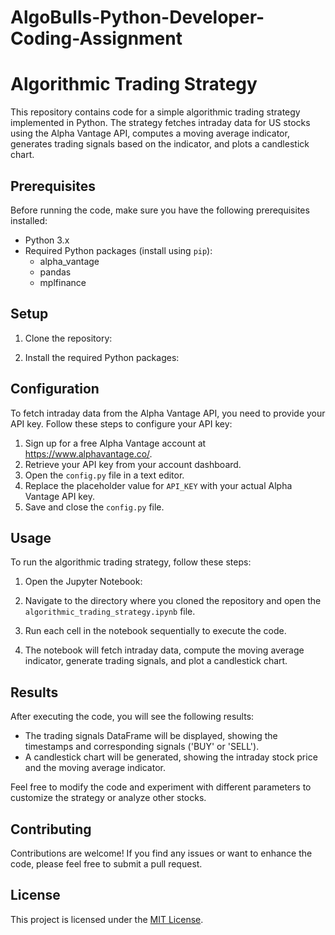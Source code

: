 # AlgoBulls-Python-Developer-Coding-Assignment


# Algorithmic Trading Strategy

This repository contains code for a simple algorithmic trading strategy implemented in Python. The strategy fetches intraday data for US stocks using the Alpha Vantage API, computes a moving average indicator, generates trading signals based on the indicator, and plots a candlestick chart.

## Prerequisites

Before running the code, make sure you have the following prerequisites installed:

- Python 3.x
- Required Python packages (install using `pip`):
    - alpha_vantage
    - pandas
    - mplfinance

## Setup

1. Clone the repository:


2. Install the required Python packages:


## Configuration

To fetch intraday data from the Alpha Vantage API, you need to provide your API key. Follow these steps to configure your API key:

1. Sign up for a free Alpha Vantage account at https://www.alphavantage.co/.
2. Retrieve your API key from your account dashboard.
3. Open the `config.py` file in a text editor.
4. Replace the placeholder value for `API_KEY` with your actual Alpha Vantage API key.
5. Save and close the `config.py` file.

## Usage

To run the algorithmic trading strategy, follow these steps:

1. Open the Jupyter Notebook:


2. Navigate to the directory where you cloned the repository and open the `algorithmic_trading_strategy.ipynb` file.

3. Run each cell in the notebook sequentially to execute the code.

4. The notebook will fetch intraday data, compute the moving average indicator, generate trading signals, and plot a candlestick chart.

## Results

After executing the code, you will see the following results:

- The trading signals DataFrame will be displayed, showing the timestamps and corresponding signals ('BUY' or 'SELL').
- A candlestick chart will be generated, showing the intraday stock price and the moving average indicator.

Feel free to modify the code and experiment with different parameters to customize the strategy or analyze other stocks.

## Contributing

Contributions are welcome! If you find any issues or want to enhance the code, please feel free to submit a pull request.

## License

This project is licensed under the [MIT License](LICENSE).


